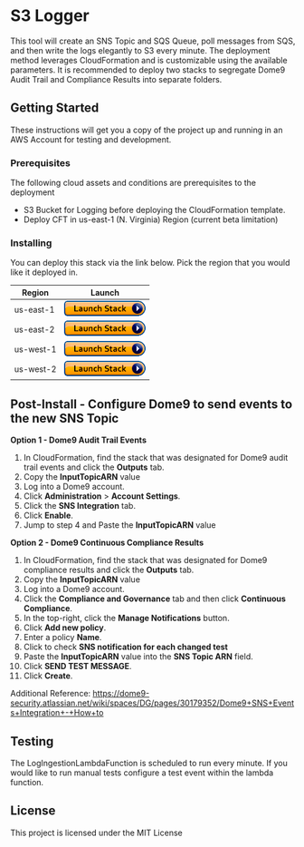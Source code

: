# S3 Logger

This tool will create an SNS Topic and SQS Queue, poll messages from SQS, and then write the logs elegantly to S3 every minute. The deployment method leverages CloudFormation and is customizable using the available parameters. It is recommended to deploy two stacks to segregate Dome9 Audit Trail and Compliance Results into separate folders.

## Getting Started

These instructions will get you a copy of the project up and running in an AWS Account for testing and development.

### Prerequisites

The following cloud assets and conditions are prerequisites to the deployment

* S3 Bucket for Logging before deploying the CloudFormation template.
* Deploy CFT in us-east-1 (N. Virginia) Region (current beta limitation)

### Installing

You can deploy this stack via the link below. Pick the region that you would like it deployed in.   

| Region        | Launch        | 
| ------------- |:-------------:| 
|us-east-1|[<img src="docs/pictures/cloudformation-launch-stack.png">](https://console.aws.amazon.com/cloudformation/home?region=us-east-1#/stacks/new?stackName=dome9CloudBots&templateURL=https://s3.amazonaws.com/dome9s3loggercft-us-east-1/s3logger_cftemplate.yaml)|
|us-east-2|[<img src="docs/pictures/cloudformation-launch-stack.png">](https://console.aws.amazon.com/cloudformation/home?region=us-east-2#/stacks/new?stackName=dome9CloudBots&templateURL=https://s3-us-east-2.amazonaws.com/dome9s3loggercft-us-east-2/s3logger_cftemplate.yaml)|
|us-west-1|[<img src="docs/pictures/cloudformation-launch-stack.png">](https://console.aws.amazon.com/cloudformation/home?region=us-west-1#/stacks/new?stackName=dome9CloudBots&templateURL=https://s3-us-west-1.amazonaws.com/dome9s3loggercft-us-west-1/s3logger_cftemplate.yaml)|
|us-west-2|[<img src="docs/pictures/cloudformation-launch-stack.png">](https://console.aws.amazon.com/cloudformation/home?region=us-west-2#/stacks/new?stackName=dome9CloudBots&templateURL=https://s3-us-west-2.amazonaws.com/dome9s3loggercft-us-west-2/s3logger_cftemplate.yaml)|

## Post-Install - Configure Dome9 to send events to the new SNS Topic

**Option 1 - Dome9 Audit Trail Events**
1. In CloudFormation, find the stack that was designated for Dome9 audit trail events and click the **Outputs** tab. 
2. Copy the **InputTopicARN** value
2. Log into a Dome9 account.  
3. Click **Administration** > **Account Settings**. 
4. Click the **SNS Integration** tab.
5. Click **Enable**.
6. Jump to step 4 and Paste the **InputTopicARN** value

**Option 2 - Dome9 Continuous Compliance Results**
1. In CloudFormation, find the stack that was designated for Dome9 compliance results and click the **Outputs** tab. 
2. Copy the **InputTopicARN** value
3. Log into a Dome9 account.
4. Click the **Compliance and Governance** tab and then click **Continuous Compliance**.
5. In the top-right, click the **Manage Notifications** button.
6. Click **Add new policy**.
7. Enter a policy **Name**.
8. Click to check **SNS notification for each changed test**
9. Paste the **InputTopicARN** value into the **SNS Topic ARN** field.
10. Click **SEND TEST MESSAGE**.
11. Click **Create**.

Additional Reference: 
https://dome9-security.atlassian.net/wiki/spaces/DG/pages/30179352/Dome9+SNS+Events+Integration+-+How+to

## Testing
The LogIngestionLambdaFunction is scheduled to run every minute. If you would like to run manual tests configure a test event within the lambda function.

## License

This project is licensed under the MIT License

